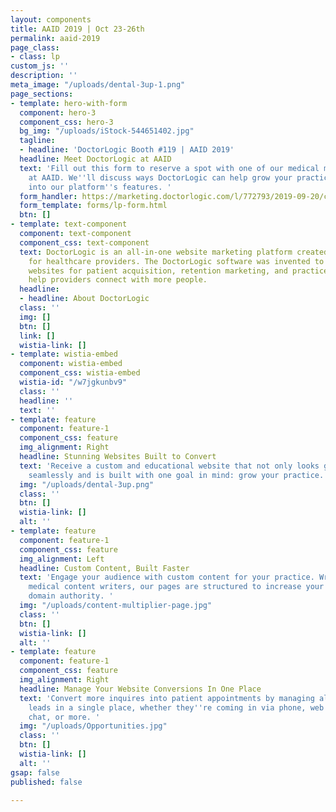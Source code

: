 ```yaml
---
layout: components
title: AAID 2019 | Oct 23-26th
permalink: aaid-2019
page_class:
- class: lp
custom_js: ''
description: ''
meta_image: "/uploads/dental-3up-1.png"
page_sections:
- template: hero-with-form
  component: hero-3
  component_css: hero-3
  bg_img: "/uploads/iStock-544651402.jpg"
  tagline:
  - headline: 'DoctorLogic Booth #119 | AAID 2019'
  headline: Meet DoctorLogic at AAID
  text: 'Fill out this form to reserve a spot with one of our medical marketing experts
    at AAID. We''ll discuss ways DoctorLogic can help grow your practice and deep-dive
    into our platform''s features. '
  form_handler: https://marketing.doctorlogic.com/l/772793/2019-09-20/cmlb
  form_template: forms/lp-form.html
  btn: []
- template: text-component
  component: text-component
  component_css: text-component
  text: DoctorLogic is an all-in-one website marketing platform created exclusively
    for healthcare providers. The DoctorLogic software was invented to power custom-designed
    websites for patient acquisition, retention marketing, and practice insights that
    help providers connect with more people.
  headline:
  - headline: About DoctorLogic
  class: ''
  img: []
  btn: []
  link: []
  wistia-link: []
- template: wistia-embed
  component: wistia-embed
  component_css: wistia-embed
  wistia-id: "/w7jgkunbv9"
  class: ''
  headline: ''
  text: ''
- template: feature
  component: feature-1
  component_css: feature
  img_alignment: Right
  headline: Stunning Websites Built to Convert
  text: 'Receive a custom and educational website that not only looks great but functions
    seamlessly and is built with one goal in mind: grow your practice. '
  img: "/uploads/dental-3up.png"
  class: ''
  btn: []
  wistia-link: []
  alt: ''
- template: feature
  component: feature-1
  component_css: feature
  img_alignment: Left
  headline: Custom Content, Built Faster
  text: 'Engage your audience with custom content for your practice. Written by expert
    medical content writers, our pages are structured to increase your keyword and
    domain authority. '
  img: "/uploads/content-multiplier-page.jpg"
  class: ''
  btn: []
  wistia-link: []
  alt: ''
- template: feature
  component: feature-1
  component_css: feature
  img_alignment: Right
  headline: Manage Your Website Conversions In One Place
  text: 'Convert more inquires into patient appointments by managing all your website
    leads in a single place, whether they''re coming in via phone, web form, online
    chat, or more. '
  img: "/uploads/Opportunities.jpg"
  class: ''
  btn: []
  wistia-link: []
  alt: ''
gsap: false
published: false

---
```

